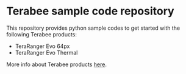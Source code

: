 # Terabee sample code repository
This repository provides python sample codes to get started with the following Terabee products:

* TeraRanger Evo 64px
* TeraRanger Evo Thermal

More info about Terabee products [here](https://www.terabee.com/distance-sensors/).
